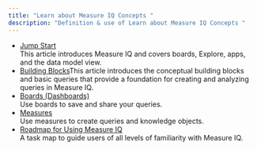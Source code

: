 ```yaml
---
title: "Learn about Measure IQ Concepts "
description: "Definition & use of Learn about Measure IQ Concepts "
---
```


- [Jump Start](../learn-about-scuba-concepts/wip-jump-start)  
  This article introduces Measure IQ and covers boards, Explore, apps, and the data model view.
- [Building Blocks](../learn-about-scuba-concepts/building-blocks)This article introduces the conceptual building blocks and basic queries that provide a foundation for creating and analyzing queries in Measure IQ.
- [Boards (Dashboards)](../learn-about-scuba-concepts/boards-dashboards)  
  Use boards to save and share your queries.
- [Measures](../learn-about-scuba-concepts/using-measures-in-measure-iq)  
  Use measures to create queries and knowledge objects.
- [Roadmap for Using Measure IQ](../learn-about-scuba-concepts/wip-jump-start)  
  A task map to guide users of all levels of familiarity with Measure IQ.
